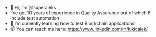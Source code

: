 - 👋 Hi, I’m @superaleks
- I've got 10 years of experience in Quality Assurance out of which 6 include test automation
- 🌱 I’m currently learning how to test Blockchain applications!
- 📫 You can reach me here: https://www.linkedin.com/in/lukicalek/

<!---
superaleks/superaleks is a ✨ special ✨ repository because its `README.md` (this file) appears on your GitHub profile.
You can click the Preview link to take a look at your changes.
--->

